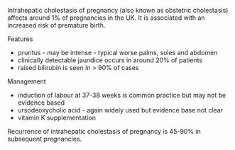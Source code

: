 Intrahepatic cholestasis of pregnancy (also known as obstetric cholestasis) affects around 1% of pregnancies in the UK. It is associated with an increased risk of premature birth.  
  
Features  
* pruritus \- may be intense \- typical worse palms, soles and abdomen
* clinically detectable jaundice occurs in around 20% of patients
* raised bilirubin is seen in \> 90% of cases

  
Management  
* induction of labour at 37\-38 weeks is common practice but may not be evidence based
* ursodeoxycholic acid \- again widely used but evidence base not clear
* vitamin K supplementation

  
Recurrence of intrahepatic cholestasis of pregnancy is 45\-90% in subsequent pregnancies.